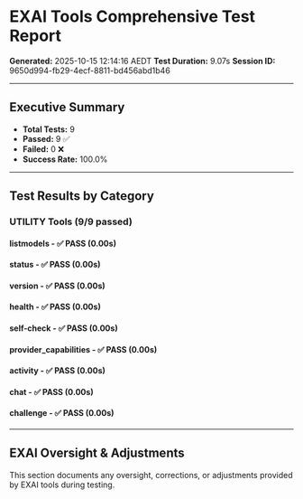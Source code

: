 # EXAI Tools Comprehensive Test Report
**Generated:** 2025-10-15 12:14:16 AEDT
**Test Duration:** 9.07s
**Session ID:** 9650d994-fb29-4ecf-8811-bd456abd1b46

---

## Executive Summary

- **Total Tests:** 9
- **Passed:** 9 ✅
- **Failed:** 0 ❌
- **Success Rate:** 100.0%

---

## Test Results by Category

### UTILITY Tools (9/9 passed)

#### listmodels - ✅ PASS (0.00s)


#### status - ✅ PASS (0.00s)


#### version - ✅ PASS (0.00s)


#### health - ✅ PASS (0.00s)


#### self-check - ✅ PASS (0.00s)


#### provider_capabilities - ✅ PASS (0.00s)


#### activity - ✅ PASS (0.00s)


#### chat - ✅ PASS (0.00s)


#### challenge - ✅ PASS (0.00s)


---

## EXAI Oversight & Adjustments

This section documents any oversight, corrections, or adjustments provided by EXAI tools during testing.

